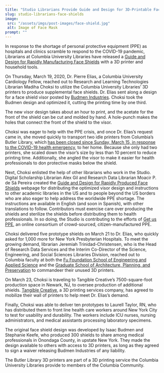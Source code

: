 ```yaml
---
title: "Studio Librarians Provide Guide and Design for 3D-Printable Face Shields"
slug: studio-librarians-face-shields
image:
 src: "/assets/imgs/post-images/face-shield.jpg"
 alt: Image of Face Mask
prompt: ""
---
```


In response to the shortage of personal protective equipment (PPE) as
hospitals and clinics scramble to respond to the COVID-19 pandemic, Librarians
at Columbia University Libraries have released a [Guide and Design for Rapidly
Manufacturing Face Shields](/face-shield) with
a 3D printer and household tools.

On Thursday, March 19, 2020, Dr. Pierre Elias, a Columbia University
Cardiology Fellow, reached out to Research and Learning Technologies Librarian
Madiha Choksi to utilize the Columbia University Libraries’ 3D printers to
produce supplemental face shields. Dr. Elias sent along a design for a face
shield visor posted by [Budmen Industries](http://www.budmen.com). Choksi took
the Budmen design and optimized it, cutting the printing time by one third.

The new visor design takes about an hour to print, and the acetate for the
front of the shield can be cut and molded by hand. A hole-punch makes the
holes that connect the front of the shield to the visor.

Choksi was eager to help with the PPE crisis, and once Dr. Elias’s request
came in, she moved quickly to transport two idle printers from Columbia’s
Butler Library, which [has been closed since Sunday, March 15, in response to
the COVID-19 health
emergency](https://library.columbia.edu/about/news/alert.html), to her home.
Because she only had two printers, she scaled down the visor’s size by less
than 10 percent to reduce printing time. Additionally, she angled
the visor to make it easier for health professionals to don protective masks
below the shield. 

Next, Choksi enlisted the help of other librarians who work in the
Studio. Digital Scholarship Librarian Alex Gil and Research Data Librarian
Moacir P. de Sá Pereira created the [Guide and Design for Rapidly Produced
Face Shields](/face-shield) webpage for distributing the optimized visor
design and instructions to other academic libraries in the US and to people
beyond the US borders who are also eager to help address the worldwide PPE
shortage. The instructions are available in English (and soon in Spanish),
with other translations to follow. Contributors must exercise care over
producing the shields and sterilize the shields before distributing them to
health professionals. In so doing, the Studio is contributing to the efforts
of [Get us PPE](https://getusppe.org/), an online consortium of crowd-sourced,
citizen-manufactured PPE. 

Choksi delivered five prototype shields on March 21 to Dr. Elias, who quickly
asked for 1,000 more for New York Presbyterian Hospitals. To meet the growing
demand, librarian Jeremiah Trinidad-Christensen, who is the Head of Research
Data Services and the Interim Co-Director of the Science, Engineering, and
Social Sciences Libraries Division, reached out to Columbia faculty at both
the [Fu Foundation School of Engineering and Applied
Science](http://engineering.columbia.edu) and the [Graduate School of
Architecture, Planning, and Preservation](http://arch.columbia.edu) to
commandeer their unused 3D printers. 

On March 23, Choksi is traveling to Tangible Creative’s 7500-square-foot
production space in Newark, NJ, to oversee production of additional shields.
[Tangible Creative](http://tangiblecreative.com), a 3D printing services
company, has agreed to mobilize their wall of printers to help meet Dr.
Elias’s demand.

Finally, Choksi was able to deliver ten prototypes to Laurell Taylor, RN,
who has distributed them to front line health care workers around New
York City to test for usability and durability. The workers include ICU
nurses, nursing administrators, and medical assistants processing laboratory
specimens.

The original face shield design was developed by Isaac Budmen and Stephanie
Keefe, who produced 300 shields to share among medical professionals in
Onondaga County, in upstate New York. They made the design available to others
with access to 3D printers, as long as they agreed to sign a waiver releasing
Budmen Industries of any liability.

The Butler Library 3D printers are part of a 3D printing service the Columbia
University Libraries provide to members of the Columbia Community.

